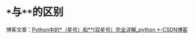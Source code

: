 # `*`与`**`的区别
博客文章：[Python中的*（星号）和**(双星号）完全详解_python *-CSDN博客](https://blog.csdn.net/zkk9527/article/details/88675129#:~:text=Python%E4%B8%AD%EF%BC%8C%E5%8D%95%E6%98%9F)
